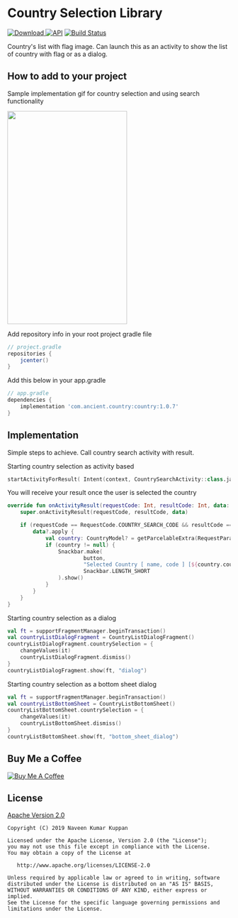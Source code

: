 Country Selection Library
===========================
[ ![Download](https://api.bintray.com/packages/naveenkumarn27/Country/country/images/download.svg) ](https://bintray.com/naveenkumarn27/Country/country/_latestVersion)
[![API](https://img.shields.io/badge/API-21%2B-brightgreen.svg?style=flat)](https://android-arsenal.com/api?level=21)
[![Build Status](https://travis-ci.org/naveenkumarn27/country.svg?branch=master)](https://travis-ci.org/naveenkumarn27/country)

Country's list with flag image. Can launch this as an activity to show the list of country with flag or as a dialog.

How to add to your project
--------------

Sample implementation gif for country selection and using search functionality 

<img src="screenshots/country.gif" width="270" height="480"/>

Add repository info in your root project gradle file

```gradle
// project.gradle
repositories {
    jcenter()
}
```

Add this below in your app.gradle

```gradle
// app.gradle
dependencies {
    implementation 'com.ancient.country:country:1.0.7'
}
```

Implementation
--------------

Simple steps to achieve. Call country search activity with result.

Starting country selection as activity based

```kotlin
startActivityForResult( Intent(context, CountrySearchActivity::class.java), RequestCode.COUNTRY_SEARCH_CODE)
```

You will receive your result once the user is selected the country

```kotlin
override fun onActivityResult(requestCode: Int, resultCode: Int, data: Intent?) {
    super.onActivityResult(requestCode, resultCode, data)

    if (requestCode == RequestCode.COUNTRY_SEARCH_CODE && resultCode == Activity.RESULT_OK) {
        data?.apply {
            val country: CountryModel? = getParcelableExtra(RequestParam.SELECTED_VALUE)
            if (country != null) {
                Snackbar.make(
                        button,
                        "Selected Country [ name, code ] [${country.countryName} , ${country.countryCode}]",
                        Snackbar.LENGTH_SHORT
                ).show()
            }
        }
    }
}
```

Starting country selection as a dialog
```kotlin
val ft = supportFragmentManager.beginTransaction()
val countryListDialogFragment = CountryListDialogFragment()
countryListDialogFragment.countrySelection = {
    changeValues(it)
    countryListDialogFragment.dismiss()
}
countryListDialogFragment.show(ft, "dialog")
```

Starting country selection as a bottom sheet dialog
```kotlin
val ft = supportFragmentManager.beginTransaction()
val countryListBottomSheet = CountryListBottomSheet()
countryListBottomSheet.countrySelection = {
    changeValues(it)
    countryListBottomSheet.dismiss()
}
countryListBottomSheet.show(ft, "bottom_sheet_dialog")
```

## Buy Me a Coffee

<a href="https://www.buymeacoffee.com/naveenkumarn2" target="_blank"><img src="https://www.buymeacoffee.com/assets/img/custom_images/orange_img.png" alt="Buy Me A Coffee" style="height: auto !important;width: auto !important;" ></a>

## License

[Apache Version 2.0](http://www.apache.org/licenses/LICENSE-2.0.html)

    Copyright (C) 2019 Naveen Kumar Kuppan

    Licensed under the Apache License, Version 2.0 (the "License");
    you may not use this file except in compliance with the License.
    You may obtain a copy of the License at

       http://www.apache.org/licenses/LICENSE-2.0

    Unless required by applicable law or agreed to in writing, software
    distributed under the License is distributed on an "AS IS" BASIS,
    WITHOUT WARRANTIES OR CONDITIONS OF ANY KIND, either express or implied.
    See the License for the specific language governing permissions and
    limitations under the License.
